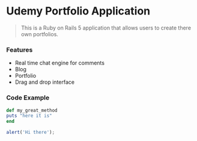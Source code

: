 # Udemy Portfolio Application 

> This is a Ruby on Rails 5 application that allows users to create there own portfolios.

### Features

- Real time chat engine for comments
- Blog 
- Portfolio
- Drag and drop interface

### Code Example

```ruby
def my_great_method
puts "here it is"
end
```

```javascript
alert('Hi there');
```


